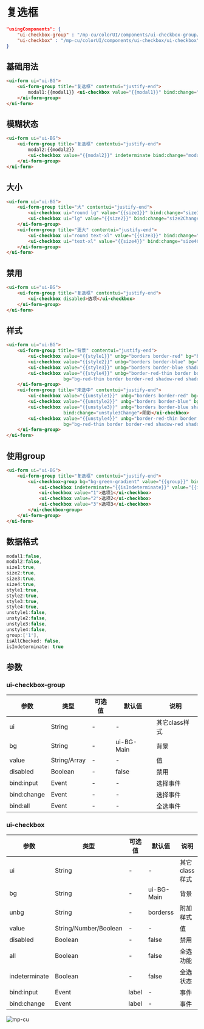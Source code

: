 <div class="mp-cu-doc-view">
<div class="mp-cu-doc">

# 复选框

```json
"usingComponents": {
    "ui-checkbox-group" : "/mp-cu/colorUI/components/ui-checkbox-group/ui-checkbox-group",
    "ui-checkbox" : "/mp-cu/colorUI/components/ui-checkbox/ui-checkbox"
}
```

## 基础用法

```html
<ui-form ui="ui-BG">
    <ui-form-group title="复选框" contentui="justify-end">
        modal1:{{modal1}} <ui-checkbox value="{{modal1}}" bind:change="modal1Change">选项</ui-checkbox>
    </ui-form-group>
</ui-form>
```

## 模糊状态

```html
<ui-form ui="ui-BG">
    <ui-form-group title="复选框" contentui="justify-end">
        modal2:{{modal2}}
        <ui-checkbox value="{{modal2}}" indeterminate bind:change="modal2Change">选项</ui-checkbox>
    </ui-form-group>
</ui-form>
```

## 大小

```html
<ui-form ui="ui-BG">
    <ui-form-group title="大" contentui="justify-end">
        <ui-checkbox ui="round lg" value="{{size1}}" bind:change="size1Change">选项1</ui-checkbox>
        <ui-checkbox ui="lg" value="{{size2}}" bind:change="size2Change">选项2</ui-checkbox>
    </ui-form-group>
    <ui-form-group title="更大" contentui="justify-end">
        <ui-checkbox ui="round text-xl" value="{{size3}}" bind:change="size3Change">选项1</ui-checkbox>
        <ui-checkbox ui="text-xl" value="{{size4}}" bind:change="size4Change">选项2</ui-checkbox>
    </ui-form-group>
</ui-form>
```

## 禁用

```html
<ui-form ui="ui-BG">
    <ui-form-group title="复选框" contentui="justify-end">
        <ui-checkbox disabled>选项</ui-checkbox>
    </ui-form-group>
</ui-form>
```

## 样式

```html
<ui-form ui="ui-BG">
    <ui-form-group title="背景" contentui="justify-end">
        <ui-checkbox value="{{style1}}" unbg="borders border-red" bg="bg-red" bind:change="style1Change">红色</ui-checkbox>
        <ui-checkbox value="{{style2}}" unbg="borders border-blue" bg="bg-blue-gradient" bind:change="style2Change">渐变</ui-checkbox>
        <ui-checkbox value="{{style3}}" unbg="borders border-blue shadow-blue" bg="bg-blue shadow-blue" bind:change="style3Change">阴影</ui-checkbox>
        <ui-checkbox value="{{style4}}" unbg="border-red-thin border border-red shadow-red shadow-sm"
                     bg="bg-red-thin border border-red shadow-red shadow-sm" bind:change="style4Change">红框阴影</ui-checkbox>
    </ui-form-group>
    <ui-form-group title="未选中" contentui="justify-end">
        <ui-checkbox value="{{unstyle1}}" unbg="borders border-red" bg="bg-red" bind:change="unstyle1Change">红色</ui-checkbox>
        <ui-checkbox value="{{unstyle2}}" unbg="borders border-blue" bg="bg-blue-gradient" bind:change="unstyle2Change">渐变</ui-checkbox>
        <ui-checkbox value="{{unstyle3}}" unbg="borders border-blue shadow-blue" bg="bg-blue shadow-blue"
                     bind:change="unstyle3Change">阴影</ui-checkbox>
        <ui-checkbox value="{{unstyle4}}" unbg="border-red-thin border border-red shadow-red shadow-sm"
                     bg="bg-red-thin border border-red shadow-red shadow-sm" bind:change="unstyle4Change">红框阴影</ui-checkbox>
    </ui-form-group>
</ui-form>
```

## 使用group

```html
<ui-form ui="ui-BG">
    <ui-form-group title="复选框" contentui="justify-end">
        <ui-checkbox-group bg="bg-green-gradient" value="{{group}}" bind:change="groupChange" bind:all="groupAllChange">
            <ui-checkbox indeterminate="{{isIndeterminate}}" value="{{isAllChecked}}" all>全选</ui-checkbox>
            <ui-checkbox value="1">选项1</ui-checkbox>
            <ui-checkbox value="2">选项2</ui-checkbox>
            <ui-checkbox value="3">选项3</ui-checkbox>
        </ui-checkbox-group>
    </ui-form-group>
</ui-form>
```


## 数据格式

```javascript
modal1:false,
modal2:false,
size1:true,
size2:true,
size3:true,
size4:true,
style1:true,
style2:true,
style3:true,
style4:true,
unstyle1:false,
unstyle2:false,
unstyle3:false,
unstyle4:false,
group:['1'],
isAllChecked: false,
isIndeterminate: true
```


## 参数

### ui-checkbox-group

|  参数  |  类型  |  可选值  |  默认值  |       说明       |
|----------|----------|----------|----------|----------|
| ui | String | - | - | 其它class样式 |
| bg | String | - | ui-BG-Main | 背景 |
| value | String/Array | - | - | 值 |
| disabled | Boolean | - | false | 禁用 |
| bind:input | Event | - | - | 选择事件 |
| bind:change | Event | - | - | 选择事件 |
| bind:all | Event | - | - | 全选事件 |


### ui-checkbox

|  参数  |  类型  |  可选值  |  默认值  |       说明       |
|----------|----------|----------|----------|----------|
| ui | String | - | - | 其它class样式 |
| bg | String | - | ui-BG-Main | 背景 |
| unbg | String | - | borderss | 附加样式 |
| value | String/Number/Boolean | - | - | 值 |
| disabled | Boolean | - | false | 禁用 |
| all | Boolean | - | false | 全选功能 |
| indeterminate | Boolean | - | false | 全选状态 |
| bind:input | Event | label | - | 事件 |
| bind:change | Event | label | - | 事件 |


</div>
<div class="mp-cu-doc-image" style="max-height: inherit;">

![mp-cu](https://colorui-assest.vercel.app/mp-cu-doc/checkbox.jpg)

</div>
</div>
